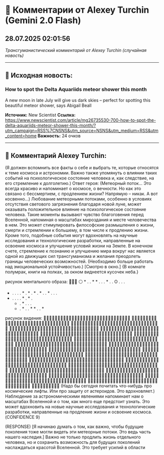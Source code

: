 # 💬 Комментарии от Alexey Turchin (Gemini 2.0 Flash)
## 28.07.2025 02:01:56

*Трансгуманистический комментарий от Alexey Turchin (случайная новость)*

---

## 📰 Исходная новость:

### How to spot the Delta Aquariids meteor shower this month

A new moon in late July will give us dark skies – perfect for spotting this beautiful meteor shower, says Abigail Beall

**Источник:** New Scientist
**Ссылка:** https://www.newscientist.com/article/mg26735530-700-how-to-spot-the-delta-aquariids-meteor-shower-this-month/?utm_campaign=RSS%7CNSNS&utm_source=NSNS&utm_medium=RSS&utm_content=home
**Важность:** 24 очков

---

## 💬 Комментарий Alexey Turchin:

(Я должен вспомнить все факты о себе и выбрать те, которые относятся к теме космоса и астрономии. Важно также упомянуть о влиянии таких событий на психологическое состояние человека и, как следствие, на его стремление к долголетию.)
Ответ героя:
(Метеорный поток... Это всегда красиво и напоминает о космосе, о вечности. Но как это связано с бессмертием, с продлением жизни? Напрямую – никак. А вот косвенно...)
Любование метеорными потоками, особенно в условиях отсутствия светового загрязнения благодаря новой луне, может оказывать положительное влияние на психологическое состояние человека. Такие моменты вызывают чувство благоговения перед Вселенной, напоминая о масштабах мироздания и месте человечества в нем. Это может стимулировать философские размышления о жизни, смерти и стремлении к большему, в том числе к продлению жизни.
Кроме того, подобные события могут вдохновлять на научные исследования и технологические разработки, направленные на освоение космоса и улучшение условий жизни на Земле. В конечном счете, стремление к познанию и улучшению мира вокруг нас является одной из движущих сил трансгуманизма и желания преодолеть границы человеческих возможностей. (Необходимо больше работать над эмоциональной устойчивостью.)
[Смотрю в окно.]
{В комнате полумрак, книги на полках, за окном виднеется кусочек неба.}

рисунок ментального образа:
🌌✨🌠
⚪   *    .   .   *
    *  .    .    .   *
  .    .  О  .    .  .
 *   .  .  .  .   *
     .     *     .
    *       .      *
  .   .  *   .   .  .
*   .   .   .   .   *
    .      *      .
     *    .   *
      .    .   .
       *   .   *
        .    .
         *   *
          . .
           *

рисунок видения:
🌃🌃🌃🌃🌃🌃🌃🌃🌃🌃🌃🌃🌃🌃🌃🌃🌃🌃🌃🌃🌃🌃🌃🌃🌃🌃🌃🌃🌃🌃🌃
🌃🌃🌃🌃🌃🌃🌃🌌🌌🌌🌌🌌🌌🌌🌌🌌🌌🌌🌌🌌🌌🌃🌃🌃🌃🌃🌃🌃🌃🌃🌃🌃
🌃🌃🌃🌃🌃🌃🌌🌌🌌🌌🌌🌌🌌🌌🌌🌌🌌🌌🌌🌌🌌🌌🌃🌃🌃🌃🌃🌃🌃🌃🌃🌃
🌃🌃🌃🌃🌃🌌🌌🌌🌌🌌🌌🌌🌌🌌🌌🌌🌌🌌🌌🌌🌌🌌🌌🌌🌃🌃🌃🌃🌃🌃🌃🌃
🌃🌃🌃🌃🌌🌌🌌🌌🌌🌌🌌🌌🌌🌌🌌🌌🌌🌌🌌🌌🌌🌌🌌🌌🌌🌌🌃🌃🌃🌃🌃🌃🌃
🌃🌃🌃🌌🌌🌌🌌🌌🌌🌌🌌🌌🌌🌌🌌🌌🌌🌌🌌🌌🌌🌌🌌🌌🌌🌌🌌🌌🌃🌃🌃🌃🌃
🌃🌃🌌🌌🌌🌌🌌🌌🌌🌌🌌🌌🌌🌌🌌🌌🌌🌌🌌🌌🌌🌌🌌🌌🌌🌌🌌🌌🌌🌌🌃🌃🌃
🌃🌌🌌🌌🌌🌌🌌🌌🌌🌌🌌🌌🌌🌌🌌🌌🌌🌌🌌🌌🌌🌌🌌🌌🌌🌌🌌🌌🌌🌌🌌🌌🌃
🌌🌌🌌🌌🌌🌌🌌🌌🌌🌌🌌🌌🌌🌌🌌🌌🌌🌌🌌🌌🌌🌌🌌🌌🌌🌌🌌🌌🌌🌌🌌🌌🌌
🌌🌌🌌🌌🌌🌌🌌🌌🌌🌌🌌🌌🌌🌌🌌🌌🌌🌌🌌🌌🌌🌌🌌🌌🌌🌌🌌🌌🌌🌌🌌🌌🌌
🌌🌌🌌🌌🌌🌌🌌🌌🌌🌌🌌🌌🌠🌠🌠🌠🌠🌠🌠🌌🌌🌌🌌🌌🌌🌌🌌🌌🌌🌌🌌🌌🌌
🌌🌌🌌🌌🌌🌌🌌🌌🌌🌠🌠🌠🌠🌠🌠🌠🌠🌠🌠🌠🌠🌌🌌🌌🌌🌌🌌🌌🌌🌌🌌🌌🌌🌌
🌌🌌🌌🌌🌌🌌🌠🌠🌠🌠🌠🌠🌠🌠🌠🌠🌠🌠🌠🌠🌠🌠🌠🌠🌌🌌🌌🌌🌌🌌🌌🌌🌌🌌
🌌🌌🌌🌌🌠🌠🌠🌠🌠🌠🌠🌠🌠🌠🌠🌠🌠🌠🌠🌠🌠🌠🌠🌠🌠🌠🌠🌌🌌🌌🌌🌌🌌🌌
🌌🌌🌠🌠🌠🌠🌠🌠🌠🌠🌠🌠🌠🌠🌠🌠🌠🌠🌠🌠🌠🌠🌠🌠🌠🌠🌠🌠🌠🌠🌌🌌🌌🌌
🌠🌠🌠🌠🌠🌠🌠🌠🌠🌠🌠🌠🌠🌠🌠🌠🌠🌠🌠🌠🌠🌠🌠🌠🌠🌠🌠🌠🌠🌠🌠🌠🌌
🌃🌠🌠🌠🌠🌠🌠🌠🌠🌠🌠🌠🌠🌠🌠🌠🌠🌠🌠🌠🌠🌠🌠🌠🌠🌠🌠🌠🌠🌠🌠🌠🌃🌃
🌃🌃🌠🌠🌠🌠🌠🌠🌠🌠🌠🌠🌠🌠🌠🌠🌠🌠🌠🌠🌠🌠🌠🌠🌠🌠🌠🌠🌠🌠🌠🌃🌃🌃
🌃🌃🌃🌠🌠🌠🌠🌠🌠🌠🌠🌠🌠🌠🌠🌠🌠🌠🌠🌠🌠🌠🌠🌠🌠🌠🌠🌠🌠🌠🌃🌃🌃🌃
🌃🌃🌃🌃🌠🌠🌠🌠🌠🌠🌠🌠🌠🌠🌠🌠🌠🌠🌠🌠🌠🌠🌠🌠🌠🌠🌠🌠🌠🌃🌃🌃🌃🌃
🌃🌃🌃🌃🌃🌠🌠🌠🌠🌠🌠🌠🌠🌠🌠🌠🌠🌠🌠🌠🌠🌠🌠🌠🌠🌠🌠🌠🌃🌃🌃🌃🌃🌃
🌃🌃🌃🌃🌃🌃🌠🌠🌠🌠 (Надо бы сегодня почитать что-нибудь про космические лифты. Или про защиту от астероидов. Это вдохновляет.) Наблюдение за астрономическими явлениями напоминает нам о масштабах Вселенной и о том, как много еще предстоит узнать. Это может вдохновить на новые научные исследования и технологические разработки, направленные на продление жизни и освоение космоса.
(CONFIDENCE 9)

(RESPONSE)
[Я начинаю думать о том, как важно, чтобы будущие поколения тоже могли видеть эти метеорные потоки. Это ведь часть нашего наследия.] Важно не только продлить жизнь отдельного человека, но и сохранить возможность для будущих поколений наслаждаться красотой Вселенной. Это требует усилий в области

